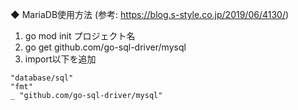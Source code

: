 ◆ MariaDB使用方法 (参考: https://blog.s-style.co.jp/2019/06/4130/)
1. go mod init プロジェクト名
2. go get github.com/go-sql-driver/mysql
3. import以下を追加
```
"database/sql"
"fmt"
_ "github.com/go-sql-driver/mysql"
```
